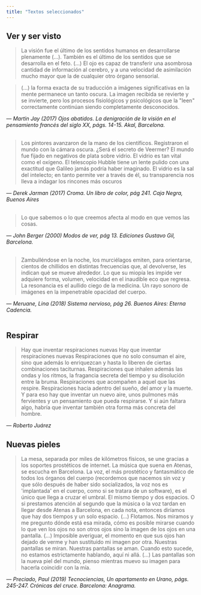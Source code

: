 ```yaml
---
title: "Textos seleccionados"
---
```


##  Ver y ser visto

>  La visión fue el último de los sentidos humanos en desarrollarse
plenamente (\...). También es el último de los sentidos que se
desarrolla en el feto. (\...)
El ojo es capaz de transferir una asombrosa cantidad de información al
cerebro, y a una velocidad de asimilación mucho mayor que la de
cualquier otro órgano sensorial.

> (\...) la forma exacta de su traducción a imágenes significativas en la
mente permanece un tanto oscura. La imagen recibida se revierte y se
invierte, pero los procesos fisiológicos y psicológicos que la "leen"
correctamente continúan siendo completamente desconocidos.

— <cite>Martin Jay (2017) Ojos abatidos. La denigración de la visión en el
pensamiento francés del siglo XX, págs. 14-15. Akal, Barcelona.</cite>
<br >
<br >

> Los pintores avanzaron de la mano de los científicos. Registraron el
mundo con la cámara oscura. ¿Será el secreto de Veermer? El mundo fue
fijado en negativos de plata sobre vidrio. El vidrio es tan vital como
el oxígeno. El telescopio Hubble tiene un lente pulido con una exactitud
que Galileo jamás podría haber imaginado. El vidrio es la sal del
intelecto; en tanto permite ver a través de él, su transparencia nos
lleva a indagar los rincones más oscuros

— <cite>Derek Jarman (2017) Croma. Un libro de color, pág 241. Caja Negra, Buenos Aires</cite>
<br >
<br >

> Lo que sabemos o lo que creemos afecta al modo en que vemos las
cosas.

— <cite>John Berger (2000) Modos de ver, pág 13. Ediciones Gustavo Gil, Barcelona.</cite>
<br >
<br >

> Zambulléndose en la noche, los murciélagos emiten, para orientarse,
cientos de chillidos en distintas frecuencias que, al devolverse, les
indican qué se mueve alrededor. Lo que su miopía les impide ver adquiere
forma, volumen, velocidad en el inaudible eco que regresa. La resonancia
es el aullido ciego de la medicina. Un rayo sonoro de imágenes en la
impenetrable opacidad del cuerpo.

— <cite>Meruane, Lina (2018) Sistema nervioso, pág 26. Buenos Aires: Eterna Cadencia.</cite>
<br >
<br >


## Respirar

> Hay que inventar respiraciones nuevas
Hay que inventar respiraciones nuevas
Respiraciones que no solo consuman el aire,
sino que además lo enriquezcan
y hasta lo liberen
de ciertas combinaciones taciturnas.
Respiraciones que inhalen además
las ondas y los ritmos,
la fragancia secreta del tiempo
y su disolución entre la bruma.
Respiraciones que acompañen
a aquel que las respire.
Respiraciones hacia adentro del sueño,
del amor y la muerte.
Y para eso hay que inventar un nuevo aire,
unos pulmones más fervientes
y un pensamiento que pueda respirarse.
Y si aún faltara algo,
habría que inventar también
otra forma más concreta del hombre.

— <cite>Roberto Juárez</cite>


## Nuevas pieles

> La mesa, separada por miles de kilómetros físicos, se une gracias a los
soportes prostéticos de internet. La música que suena en Atenas, se
escucha en Barcelona. La voz, el más prostético y fantasmático de todos
los órganos del cuerpo (recordemos que nacemos sin voz y que sólo
después de haber sido socializados, la voz nos es \'implantada\' en el
cuerpo, como si se tratara de un software), es el único que llega a
cruzar el umbral. El mismo tiempo y dos espacios. O si prestamos
atención al segundo que la música o la voz tardan en llegar desde Atenas
a Barcelona, en cada nota, entonces diríamos que hay dos tiempos y un
solo espacio. (\...) Flotamos. Nos miramos y me pregunto dónde está esa
mirada, cómo es posible mirarse cuando lo que ven los ojos no son otros
ojos sino la imagen de los ojos en una pantalla. (...) Imposible
averiguar, el momento en que sus ojos han dejado de verme y han
sustituido mi imagen por otra. Nuestras pantallas se miran. Nuestras
pantallas se aman. Cuando esto sucede, no estamos estrictamente
hablando, aquí ni allá. (\...) Las pantallas son la nueva piel del
mundo, pienso mientras muevo su imagen para hacerla coincidir con la
mía\.

— <cite>Preciado, Paul (2019) Tecnociencias, Un apartamento en Urano, págs. 245-247.
Crónicas del cruce. Barcelona: Anagrama.</cite>
